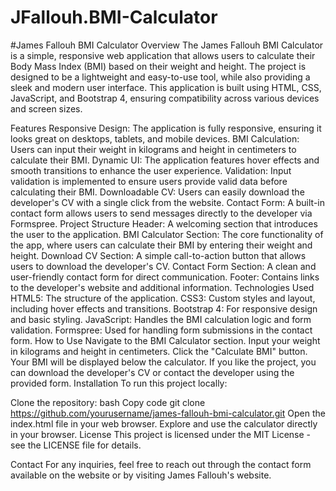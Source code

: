 # JFallouh.BMI-Calculator
#James Fallouh BMI Calculator
Overview
The James Fallouh BMI Calculator is a simple, responsive web application that allows users to calculate their Body Mass Index (BMI) based on their weight and height. The project is designed to be a lightweight and easy-to-use tool, while also providing a sleek and modern user interface. This application is built using HTML, CSS, JavaScript, and Bootstrap 4, ensuring compatibility across various devices and screen sizes.

Features
Responsive Design: The application is fully responsive, ensuring it looks great on desktops, tablets, and mobile devices.
BMI Calculation: Users can input their weight in kilograms and height in centimeters to calculate their BMI.
Dynamic UI: The application features hover effects and smooth transitions to enhance the user experience.
Validation: Input validation is implemented to ensure users provide valid data before calculating their BMI.
Downloadable CV: Users can easily download the developer's CV with a single click from the website.
Contact Form: A built-in contact form allows users to send messages directly to the developer via Formspree.
Project Structure
Header: A welcoming section that introduces the user to the application.
BMI Calculator Section: The core functionality of the app, where users can calculate their BMI by entering their weight and height.
Download CV Section: A simple call-to-action button that allows users to download the developer's CV.
Contact Form Section: A clean and user-friendly contact form for direct communication.
Footer: Contains links to the developer's website and additional information.
Technologies Used
HTML5: The structure of the application.
CSS3: Custom styles and layout, including hover effects and transitions.
Bootstrap 4: For responsive design and basic styling.
JavaScript: Handles the BMI calculation logic and form validation.
Formspree: Used for handling form submissions in the contact form.
How to Use
Navigate to the BMI Calculator section.
Input your weight in kilograms and height in centimeters.
Click the "Calculate BMI" button.
Your BMI will be displayed below the calculator.
If you like the project, you can download the developer's CV or contact the developer using the provided form.
Installation
To run this project locally:

Clone the repository:
bash
Copy code
git clone https://github.com/yourusername/james-fallouh-bmi-calculator.git
Open the index.html file in your web browser.
Explore and use the calculator directly in your browser.
License
This project is licensed under the MIT License - see the LICENSE file for details.

Contact
For any inquiries, feel free to reach out through the contact form available on the website or by visiting James Fallouh's website.

